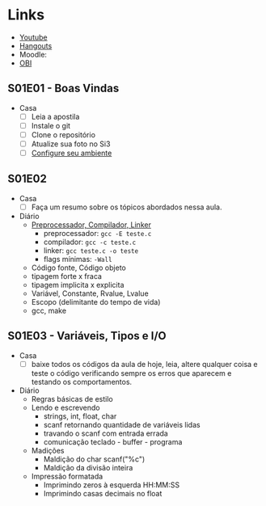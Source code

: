 # Links
- [Youtube](https://www.youtube.com/playlist?list=PLqwyjBSVOHRzgNEUNwc0hAHBOxy5M5JXW)
- [Hangouts](https://hangouts.google.com/group/wsUdaz37EtLqA5ni9)
- Moodle:  
- [OBI](https://olimpiada.ic.unicamp.br/pratique/pj/)

## S01E01 - Boas Vindas
- Casa
  - [ ] Leia a apostila
  - [ ] Instale o git
  - [ ] Clone o repositório
  - [ ] Atualize sua foto no Si3
  - [ ] [Configure seu ambiente](instalacao.md)

## S01E02
- Casa
  - [ ] Faça um resumo sobre os tópicos abordados nessa aula.
- Diário
  - [Preprocessador, Compilador, Linker](https://pt.wikibooks.org/wiki/Programar_em_C%2B%2B/Compila%C3%A7%C3%A3o)
    - preprocessador: `gcc -E teste.c`
    - compilador: `gcc -c teste.c`
    - linker: `gcc teste.c -o teste`
    - flags mínimas: `-Wall`
  - Código fonte, Código objeto
  - tipagem forte x fraca
  - tipagem implicita x explicita
  - Variável, Constante, Rvalue, Lvalue
  - Escopo (delimitante do tempo de vida)
  - gcc, make

## S01E03 - Variáveis, Tipos e I/O
- Casa
    - [ ] baixe todos os códigos da aula de hoje, leia, altere qualquer coisa e teste o código verificando sempre os erros que aparecem e testando os comportamentos.
- Diário
    - Regras básicas de estilo
    - Lendo e escrevendo
        - strings, int, float, char
        - scanf retornando quantidade de variáveis lidas
        - travando o scanf com entrada errada
        - comunicação teclado - buffer - programa
    - Madições
        - Maldição do char scanf("%c")
        - Maldição da divisão inteira
    - Impressão formatada
        - Imprimindo zeros à esquerda HH:MM:SS
        - Imprimindo casas decimais no float